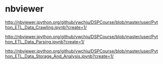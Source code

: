 

nbviewer
===================================================
http://nbviewer.ipython.org/github/ywchiu/DSPCourse/blob/master/user/Python_ETL_Data_Crawling.ipynb?create=1/

http://nbviewer.ipython.org/github/ywchiu/DSPCourse/blob/master/user/Python_ETL_Data_Parsing.ipynb?create=1/

http://nbviewer.ipython.org/github/ywchiu/DSPCourse/blob/master/user/Python_ETL_Data_Storage_And_Analysis.ipynb?create=1/


